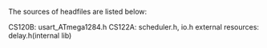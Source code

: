 The sources of headfiles are listed below:

CS120B: usart_ATmega1284.h
CS122A: scheduler.h, io.h
external resources: delay.h(internal lib)
